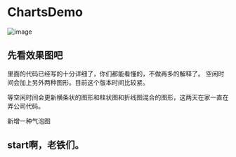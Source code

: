 # ChartsDemo

![image](https://github.com/cCathyc/ChartsDemo/blob/master/charts.gif)

## 先看效果图吧
里面的代码已经写的十分详细了，你们都能看懂的，不做再多的解释了。
空闲时间会加上另外两种图形。目前这个版本时间比较紧。

等空闲时间会更新横条状的图形和柱状图和折线图混合的图形，这两天在家一直在弄公司代码。

新增一种气泡图

## start啊，老铁们。

